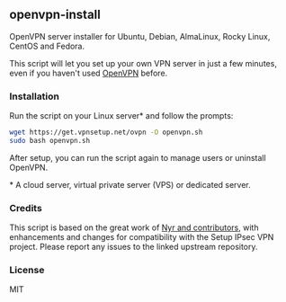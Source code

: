 ## openvpn-install

OpenVPN server installer for Ubuntu, Debian, AlmaLinux, Rocky Linux, CentOS and Fedora.

This script will let you set up your own VPN server in just a few minutes, even if you haven't used [OpenVPN](https://openvpn.net/community-resources/reference-manual-for-openvpn-2-4/) before.

### Installation

Run the script on your Linux server\* and follow the prompts:

```bash
wget https://get.vpnsetup.net/ovpn -O openvpn.sh
sudo bash openvpn.sh
```

After setup, you can run the script again to manage users or uninstall OpenVPN.

\* A cloud server, virtual private server (VPS) or dedicated server.

### Credits

This script is based on the great work of [Nyr and contributors](https://github.com/Nyr/openvpn-install), with enhancements and changes for compatibility with the Setup IPsec VPN project. Please report any issues to the linked upstream repository.

### License

MIT
